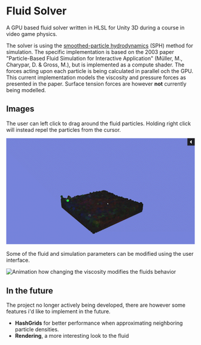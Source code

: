# Fluid Solver
A GPU based fluid solver written in HLSL for Unity 3D during a course in video game physics.

The solver is using the [smoothed-particle hydrodynamics](https://en.wikipedia.org/wiki/Smoothed-particle_hydrodynamics) (SPH) method for simulation. The specific implementation is based on the 2003 paper "Particle-Based Fluid Simulation for Interactive Application" (Müller, M., Charypar, D. & Gross, M.), but is implemented as a compute shader. The forces acting upon each particle is being calculated in parallel och the GPU. This current implementation models the viscosity and pressure forces as presented in the paper. Surface tension forces are however **not** currently being modelled.

## Images
The user can left click to drag around the fluid particles. Holding right click will instead repel the particles from the cursor.

![Animation of the fluid solver in action](.github/fluid.gif)

Some of the fluid and simulation parameters can be modified using the user interface.

![Animation how changing the viscosity modifies the fluids behavior](.github/viscosity.gif)

## In the future
The project no longer actively being developed, there are however some features i'd like to implement in the future.

- __HashGrids__ for better performance when approximating neighboring particle densities.
- __Rendering__, a more interesting look to the fluid 